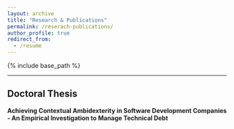 ```yaml
---
layout: archive
title: "Research & Publications"
permalink: /reserach-publications/
author_profile: true
redirect_from:
  - /resume
---
```


{% include base_path %}

---

## Doctoral Thesis

**Achieving Contextual Ambidexterity in Software Development Companies - An Empirical Investigation to Manage Technical Debt**


